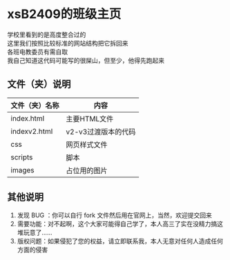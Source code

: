 # xsB2409的班级主页
学校里看到的是高度整合过的  
这里我们按照比较标准的网站结构把它拆回来  
各班电教委员有需自取  
我自己知道这代码可能写的很屎山，但至少，他得先跑起来

## 文件（夹）说明
|文件（夹）名称|内容|
|-----------------|------|
|index.html|主要HTML文件|
|indexv2.html|v2-v3过渡版本的代码|
|css|网页样式文件|
|scripts|脚本|
|images|占位用的图片|

## 其他说明
1. 发现 BUG ：你可以自行 fork 文件然后用在官网上，当然，欢迎提交回来
2. 需要功能：对不起啊，这个大家可能得自己学了，本人高三了实在没精力搞这堆玩意了……
3. 版权问题：如果侵犯了您的权益，请立即联系我，本人无意对任何人造成任何方面的侵害